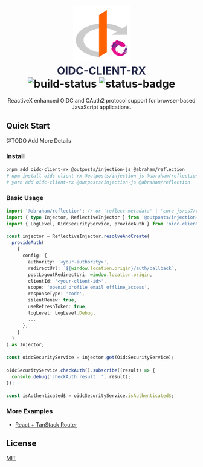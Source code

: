 <h1 align="center">
  <img src="./assets/logo-512.png" height="150" alt="OUTPOSTS">
  <div style="color: #232848; font-weight: 700;">OIDC-CLIENT-RX</div>
  <div align="center">
    <img src="https://img.shields.io/github/actions/workflow/status/lonelyhentxi/oidc-client-rx/build.yml?branch=main" alt="build-status" />
    <img src="https://img.shields.io/badge/status-work--in--progress-blue" alt="status-badge" />
  </div>
</h1>

<p align="center">ReactiveX enhanced OIDC and OAuth2 protocol support for browser-based JavaScript applications.</p>

## Quick Start

@TODO Add More Details

### Install

```sh
pnpm add oidc-client-rx @outposts/injection-js @abraham/reflection
# npm install oidc-client-rx @outposts/injection-js @abraham/reflection
# yarn add oidc-client-rx @outposts/injection-js @abraham/reflection
```

### Basic Usage

```typescript
import '@abraham/reflection'; // or 'reflect-metadata' | 'core-js/es7/reflect'
import { type Injector, ReflectiveInjector } from '@outposts/injection-js';
import { LogLevel, OidcSecurityService, provideAuth } from 'oidc-client-rx';

const injector = ReflectiveInjector.resolveAndCreate(
  provideAuth(
    {
      config: {
        authority: '<your-authority>',
        redirectUrl: `${window.location.origin}/auth/callback`,
        postLogoutRedirectUri: window.location.origin,
        clientId: '<your-client-id>',
        scope: 'openid profile email offline_access',
        responseType: 'code',
        silentRenew: true,
        useRefreshToken: true,
        logLevel: LogLevel.Debug,
        ...
      },
    }
  )
) as Injector;

const oidcSecurityService = injector.get(OidcSecurityService);

oidcSecurityService.checkAuth().subscribe((result) => {
  console.debug('checkAuth result: ', result);
});

const isAuthenticated$ = oidcSecurityService.isAuthenticated$;
```

### More Examples

- [React + TanStack Router](https://github.com/lonelyhentxi/oidc-client-rx/tree/main/examples/react-tanstack-router)

## License

[MIT](https://choosealicense.com/licenses/mit/)
